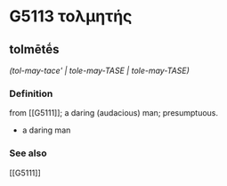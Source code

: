 # G5113 τολμητής

## tolmētḗs

_(tol-may-tace' | tole-may-TASE | tole-may-TASE)_

### Definition

from [[G5111]]; a daring (audacious) man; presumptuous.

- a daring man

### See also

[[G5111]]

